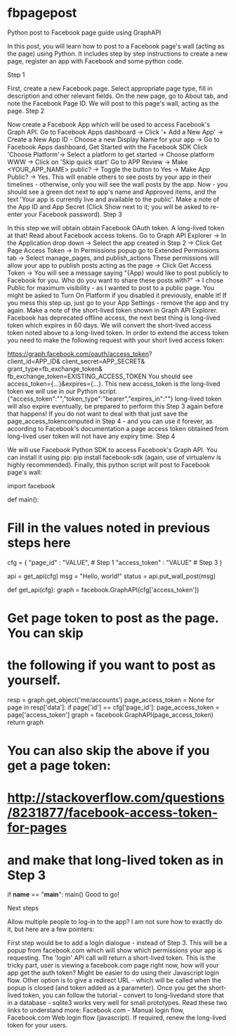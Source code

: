 # fbpagepost
Python post to Facebook page guide using GraphAPI

In this post, you will learn how to post to a Facebook page's wall (acting as the page) using Python. It includes step by step instructions to create a new page, register an app with Facebook and some python code.

Step 1

First, create a new Facebook page. Select appropriate page type, fill in description and other relevant fields.
On the new page, go to About tab, and note the Facebook Page ID.
We will post to this page's wall, acting as the page.
Step 2

Now create a Facebook App which will be used to access Facebook's Graph API.
Go to Facebook Apps dashboard -> Click '+ Add a New App' -> Create a New App ID - Choose a new Display Name for your app ->
Go to Facebook Apps dashboard, Get Started with the Facebook SDK
Click 'Choose Platform'-> Select a platform to get started -> Choose platform WWW -> Click on 'Skip quick start'
Go to APP Review -> Make <YOUR_APP_NAME> public? -> Toggle the button to Yes -> Make App Public? -> Yes. This will enable others to see posts by your app in their timelines - otherwise, only you will see the wall posts by the app.
Now - you should see a green dot next to app's name and Approved items, and the text 'Your app is currently live and available to the public'.
Make a note of the App ID and App Secret (Click Show next to it; you will be asked to re-enter your Facebook password).
Step 3

In this step we will obtain obtain Facebook OAuth token. A long-lived token at that! Read about Facebook access tokens.
Go to Graph API Explorer -> In the Application drop down -> Select the app created in Step 2 -> Click Get Page Access Token -> In Permissions popup go to Extended Permissions tab -> Select manage_pages, and publish_actions These permissions will allow your app to publish posts acting as the page -> Click Get Access Token -> You will see a message saying "{App} would like to post publicly to Facebook for you. Who do you want to share these posts with?" -> I chose Public for maximum visibility - as I wanted to post to a public page.
You might be asked to Turn On Platform if you disabled it previously, enable it! If you mess this step up, just go to your App Settings - remove the app and try again.
Make a note of the short-lived token shown in Graph API Explorer.
Facebook has deprecated offline access, the next best thing is long-lived token which expires in 60 days. We will convert the short-lived access token noted above to a long-lived token. 
 In order to extend the access token you need to make the following request with your short lived access token:

https://graph.facebook.com/oauth/access_token?             
    client_id=APP_ID&
    client_secret=APP_SECRET&
    grant_type=fb_exchange_token&
    fb_exchange_token=EXISTING_ACCESS_TOKEN 
You should see access_token={...}&expires={...}. This new access_token is the long-lived token we will use in our Python script.
{"access_token":"","token_type":"bearer","expires_in":""}
long-lived token will also expire eventually, be prepared to perform this Step 3 again before that happens! If you do not want to deal with that just save the page_access_tokencomputed in Step 4 - and you can use it forever, as according to Facebook's documentation a page access token obtained from long-lived user token will not have any expiry time.
Step 4

We will use Facebook Python SDK to access Facebook's Graph API. You can install it using pip: pip install facebook-sdk (again, use of virtualenv is highly recommended).
Finally, this python script will post to Facebook page's wall:

import facebook

def main():
  # Fill in the values noted in previous steps here
  cfg = {
    "page_id"      : "VALUE",  # Step 1
    "access_token" : "VALUE"   # Step 3
    }

  api = get_api(cfg)
  msg = "Hello, world!"
  status = api.put_wall_post(msg)

def get_api(cfg):
  graph = facebook.GraphAPI(cfg['access_token'])
  # Get page token to post as the page. You can skip 
  # the following if you want to post as yourself. 
  resp = graph.get_object('me/accounts')
  page_access_token = None
  for page in resp['data']:
    if page['id'] == cfg['page_id']:
      page_access_token = page['access_token']
  graph = facebook.GraphAPI(page_access_token)
  return graph
  # You can also skip the above if you get a page token:
  # http://stackoverflow.com/questions/8231877/facebook-access-token-for-pages
  # and make that long-lived token as in Step 3

if __name__ == "__main__":
  main()
Good to go!

Next steps

Allow multiple people to log-in to the app? I am not sure how to exactly do it, but here are a few pointers:

First step would be to add a login dialogue - instead of Step 3. This will be a popup from facebook.com which will show which permissions your app is requesting.
The 'login' API call will return a short-lived token. This is the tricky part, user is viewing a facebook.com page right now, how will your app get the auth token? Might be easier to do using their Javascript login flow. Other option is to give a redirect URL - which will be called when the popup is closed (and token added as a parameter).
Once you get the short-lived token, you can follow the tutorial - convert to long-livedand store that in a database - sqlite3 works very well for small prototypes.
Read these two links to understand more: Facebook.com - Manual login flow, Facebook.com Web login flow (javascript).
If required, renew the long-lived token for your users.
